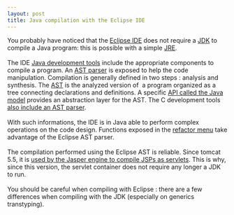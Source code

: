 ```yaml
---
layout: post
title: Java compilation with the Eclipse IDE
---
```


You probably have noticed that the <a href="http://www.eclipse.org/">Eclipse IDE</a> does not require a <a href="http://en.wikipedia.org/wiki/Java_Development_Kit">JDK</a> to compile a Java program: this is possible with a simple <a href="http://en.wikipedia.org/wiki/JRE#Execution_environment">JRE</a>.<br /><br />The IDE <a href="http://www.eclipse.org/jdt/">Java development tools</a> include the appropriate components to compile a program. An <a href="http://www.eclipse.org/articles/article.php?file=Article-JavaCodeManipulation_AST/index.html">AST parser</a> is exposed to help the code manipulation. Compilation is generally defined in two steps : analysis and synthesis. The <a href="http://wiki.eclipse.org/FAQ_What_is_an_AST%3F">AST</a> is the analyzed version of&nbsp; a program organized as a tree connecting declarations and definitions. A specific <a href="http://help.eclipse.org/juno/index.jsp?topic=%2Forg.eclipse.jdt.doc.isv%2Fguide%2Fjdt_int_model.htm">API called the Java model</a> provides an abstraction layer for the AST. The C development tools <a href="http://www.ibm.com/developerworks/library/os-ecl-cdt3/">also include an AST parser</a>.<br /><br />With such informations, the IDE is in Java able to perform complex operations on the code design. Functions exposed in the <a href="http://help.eclipse.org/juno/index.jsp?topic=%2Forg.eclipse.jdt.doc.user%2Freference%2Fref-menu-refactor.htm">refactor menu</a> take advantage of the Eclipse AST parser.<br /><br />The compilation performed using the Eclipse AST is reliable. Since tomcat 5.5, it is <a href="http://tomcat.apache.org/tomcat-5.5-doc/jasper-howto.html">used by the Jasper engine to compile JSPs as servlets</a>. This is why, since this version, the servlet container does not require any longer a JDK to run.<br /><br />You should be careful when compiling with Eclipse : there are a few differences when compiling with the JDK (especially on generics transtyping).<br /><br /><br />
